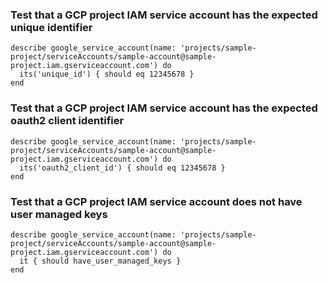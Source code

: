 ### Test that a GCP project IAM service account has the expected unique identifier

    describe google_service_account(name: 'projects/sample-project/serviceAccounts/sample-account@sample-project.iam.gserviceaccount.com') do
      its('unique_id') { should eq 12345678 }
    end

### Test that a GCP project IAM service account has the expected oauth2 client identifier

    describe google_service_account(name: 'projects/sample-project/serviceAccounts/sample-account@sample-project.iam.gserviceaccount.com') do
      its('oauth2_client_id') { should eq 12345678 }
    end

### Test that a GCP project IAM service account does not have user managed keys

    describe google_service_account(name: 'projects/sample-project/serviceAccounts/sample-account@sample-project.iam.gserviceaccount.com') do
      it { should have_user_managed_keys }
    end